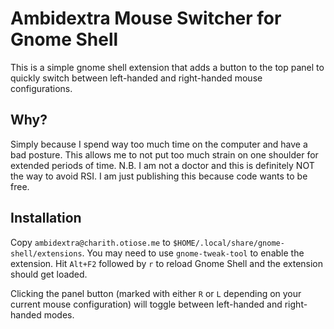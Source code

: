 Ambidextra Mouse Switcher for Gnome Shell
==========================================

This is a simple gnome shell extension that adds a button to the top panel to quickly switch between left-handed and right-handed mouse configurations.



Why?
----

Simply because I spend way too much time on the computer and have a bad posture. This allows me to not put too much strain on one shoulder for extended periods of time. N.B. I am not a doctor and this is definitely NOT the way to avoid RSI. I am just publishing this because code wants to be free.


Installation
------------

Copy `ambidextra@charith.otiose.me` to `$HOME/.local/share/gnome-shell/extensions`. You may need to use `gnome-tweak-tool` to enable the extension. Hit `Alt+F2` followed by `r` to reload Gnome Shell and the extension should get loaded. 


Clicking the panel button (marked with either `R` or `L` depending on your current mouse configuration) will toggle between left-handed and right-handed modes.



